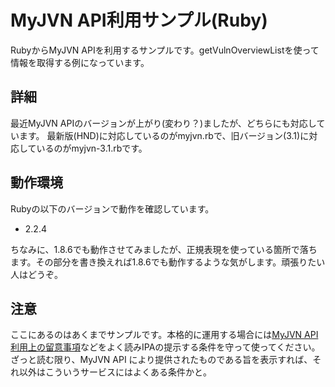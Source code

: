# MyJVN API利用サンプル(Ruby)

RubyからMyJVN APIを利用するサンプルです。getVulnOverviewListを使って情報を取得する例になっています。

## 詳細
最近MyJVN APIのバージョンが上がり(変わり？)ましたが、どちらにも対応しています。
最新版(HND)に対応しているのがmyjvn.rbで、旧バージョン(3.1)に対応しているのがmyjvn-3.1.rbです。

## 動作環境

Rubyの以下のバージョンで動作を確認しています。

* 2.2.4

ちなみに、1.8.6でも動作させてみましたが、正規表現を使っている箇所で落ちます。その部分を書き換えれば1.8.6でも動作するような気がします。頑張りたい人はどうぞ。

## 注意

ここにあるのはあくまでサンプルです。本格的に運用する場合には[MyJVN API 利用上の留意事項](https://jvndb.jvn.jp/apis/termsofuse.html)などをよく読みIPAの提示する条件を守って使ってください。ざっと読む限り、MyJVN API により提供されたものである旨を表示すれば、それ以外はこういうサービスにはよくある条件かと。
